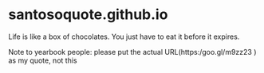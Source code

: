 # santosoquote.github.io

Life is like a box of chocolates. You just have to eat it before it expires.


Note to yearbook people: please put the actual URL(https:/goo.gl/m9zz23
) as my quote, not this
